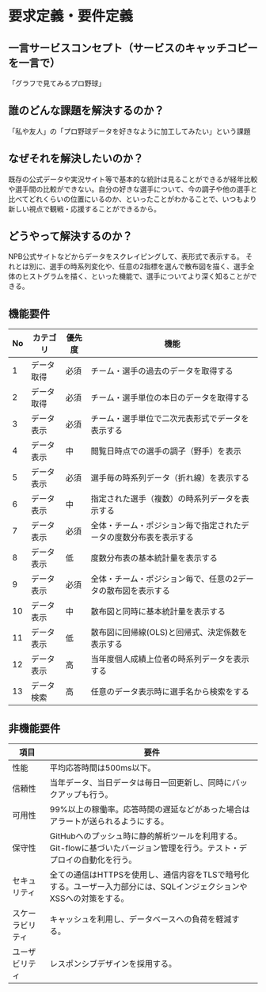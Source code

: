 # 要求定義・要件定義

## 一言サービスコンセプト（サービスのキャッチコピーを一言で）
「グラフで見てみるプロ野球」

## 誰のどんな課題を解決するのか？
「私や友人」の「プロ野球データを好きなように加工してみたい」という課題

## なぜそれを解決したいのか？
既存の公式データや実況サイト等で基本的な統計は見ることができるが経年比較や選手間の比較ができない。自分の好きな選手について、今の調子や他の選手と比べてどれくらいの位置にいるのか、といったことがわかることで、いつもより新しい視点で観戦・応援することができるから。

## どうやって解決するのか？
NPB公式サイトなどからデータをスクレイピングして、表形式で表示する。
それとは別に、選手の時系列変化や、任意の2指標を選んで散布図を描く、選手全体のヒストグラムを描く、といった機能で、選手についてより深く知ることができる。

## 機能要件
| No  | カテゴリ   | 優先度 | 機能                                                               | 
| --- | ---------- | ------ | ------------------------------------------------------------------ | 
| 1   | データ取得 | 必須   | チーム・選手の過去のデータを取得する                               | 
| 2   | データ取得 | 必須   | チーム・選手単位の本日のデータを取得する                           | 
| 3   | データ表示 | 必須   | チーム・選手単位で二次元表形式でデータを表示する                   | 
| 4   | データ表示 | 中     | 閲覧日時点での選手の調子（野手）を表示                             | 
| 5   | データ表示 | 必須   | 選手毎の時系列データ（折れ線）を表示する                           | 
| 6   | データ表示 | 中     | 指定された選手（複数）の時系列データを表示する                     | 
| 7   | データ表示 | 必須   | 全体・チーム・ポジション毎で指定されたデータの度数分布表を表示する | 
| 8   | データ表示 | 低     | 度数分布表の基本統計量を表示する                                   | 
| 9   | データ表示 | 必須   | 全体・チーム・ポジション毎で、任意の2データの散布図を表示する      | 
| 10  | データ表示 | 中     | 散布図と同時に基本統計量を表示する                                 | 
| 11  | データ表示 | 低     | 散布図に回帰線(OLS)と回帰式、決定係数を表示する                    | 
| 12  | データ表示 | 高     | 当年度個人成績上位者の時系列データを表示する                       | 
| 13  | データ検索 | 高     | 任意のデータ表示時に選手名から検索をする                           | 

## 非機能要件

| 項目             | 要件                                                                                                                     | 
| ---------------- | ------------------------------------------------------------------------------------------------------------------------ | 
| 性能             | 平均応答時間は500ms以下。                                                                                                | 
| 信頼性           | 当年データ、当日データは毎日一回更新し、同時にバックアップも行う。                                                       | 
| 可用性           | 99%以上の稼働率。応答時間の遅延などがあった場合はアラートが送られるようにする。                                          | 
| 保守性           | GitHubへのプッシュ時に静的解析ツールを利用する。Git-flowに基づいたバージョン管理を行う。テスト・デプロイの自動化を行う。 | 
| セキュリティ     | 全ての通信はHTTPSを使用し、通信内容をTLSで暗号化する。ユーザー入力部分には、SQLインジェクションやXSSへの対策をする。     | 
| スケーラビリティ | キャッシュを利用し、データベースへの負荷を軽減する。                                                                     | 
| ユーザビリティ   | レスポンシブデザインを採用する。                                                                                         | 